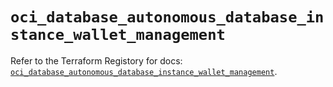# `oci_database_autonomous_database_instance_wallet_management`

Refer to the Terraform Registory for docs: [`oci_database_autonomous_database_instance_wallet_management`](https://registry.terraform.io/providers/oracle/oci/6.18.0/docs/resources/database_autonomous_database_instance_wallet_management).
